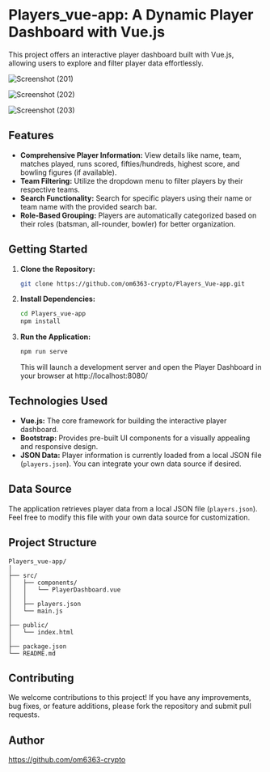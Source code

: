 # Players_vue-app: A Dynamic Player Dashboard with Vue.js

This project offers an interactive player dashboard built with Vue.js, allowing users to explore and filter player data effortlessly.

![Screenshot (201)](https://github.com/user-attachments/assets/b38782a1-ba6d-49d8-80ca-7372925b07c6)

![Screenshot (202)](https://github.com/user-attachments/assets/91325ea9-c098-4d99-9fde-c99ef1d33e60)

![Screenshot (203)](https://github.com/user-attachments/assets/8a84b38c-03c0-4f50-b2cd-9d008a339150)


## Features

* **Comprehensive Player Information:** View details like name, team, matches played, runs scored, fifties/hundreds, highest score, and bowling figures (if available).
* **Team Filtering:** Utilize the dropdown menu to filter players by their respective teams.
* **Search Functionality:** Search for specific players using their name or team name with the provided search bar.
* **Role-Based Grouping:** Players are automatically categorized based on their roles (batsman, all-rounder, bowler) for better organization.

## Getting Started

1. **Clone the Repository:**
   ```bash
   git clone https://github.com/om6363-crypto/Players_Vue-app.git
   ```

2. **Install Dependencies:**
   ```bash
   cd Players_vue-app
   npm install
   ```

3. **Run the Application:**
   ```bash
   npm run serve
   ```

   This will launch a development server and open the Player Dashboard in your browser at http://localhost:8080/

## Technologies Used

* **Vue.js:** The core framework for building the interactive player dashboard.
* **Bootstrap:** Provides pre-built UI components for a visually appealing and responsive design.
* **JSON Data:** Player information is currently loaded from a local JSON file (`players.json`). You can integrate your own data source if desired.

## Data Source

The application retrieves player data from a local JSON file (`players.json`). Feel free to modify this file with your own data source for customization.

## Project Structure

```
Players_vue-app/
│
├── src/
│   ├── components/
│   │   └── PlayerDashboard.vue
│   │
│   ├── players.json
│   └── main.js
│
├── public/
│   └── index.html
│
├── package.json
└── README.md
```

## Contributing

We welcome contributions to this project! If you have any improvements, bug fixes, or feature additions, please fork the repository and submit pull requests.

## Author
https://github.com/om6363-crypto
